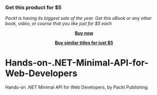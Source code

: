 
### Get this product for $5

<i>Packt is having its biggest sale of the year. Get this eBook or any other book, video, or course that you like just for $5 each</i>


<b><p align='center'>[Buy now](https://packt.link/9781837636297)</p></b>


<b><p align='center'>[Buy similar titles for just $5](https://subscription.packtpub.com/search)</p></b>


# Hands-on-.NET-Minimal-API-for-Web-Developers
Hands-on .NET Minimal API for Web Developers, by Packt Publishing
